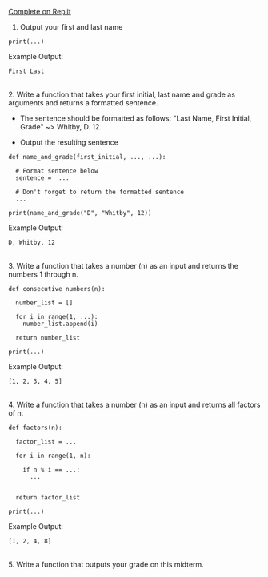 [Complete on Replit](https://replit.com/teams/join/ciwokbvrowmmulyjrztgezuxhnyrnvgj-whs-spring-2023)

1. Output your first and last name

```
print(...)
```
Example Output:
```
First Last
```

</br>
2. Write a function that takes your first initial, last name and grade as arguments and returns a formatted sentence. 

- The sentence should be formatted as follows: "Last Name, First Initial, Grade" ~> Whitby, D. 12

- Output the resulting sentence

```
def name_and_grade(first_initial, ..., ...):

  # Format sentence below
  sentence =  ...

  # Don't forget to return the formatted sentence
  ...

print(name_and_grade("D", "Whitby", 12))
```
Example Output:
```
D, Whitby, 12
```

</br>
3. Write a function that takes a number (n) as an input and returns the numbers 1 through n.

```
def consecutive_numbers(n):

  number_list = []

  for i in range(1, ...):
    number_list.append(i)

  return number_list

print(...)
```
Example Output:
```
[1, 2, 3, 4, 5]
```


</br>
4. Write a function that takes a number (n) as an input and returns all factors of n.

```
def factors(n):

  factor_list = ...

  for i in range(1, n):
    
    if n % i == ...:
      ...
      

  return factor_list

print(...)
```
Example Output:
```
[1, 2, 4, 8]
```

</br>
5. Write a function that outputs your grade on this midterm.